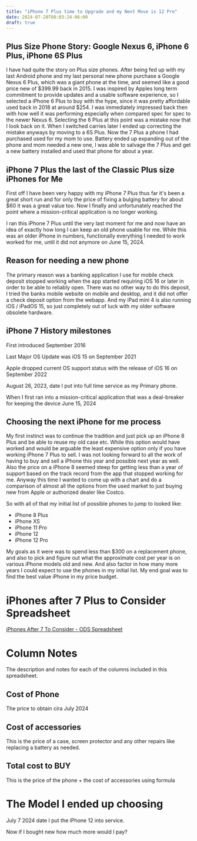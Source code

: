 ```yaml
---
title: "iPhone 7 Plus time to Upgrade and my Next Move is 12 Pro"
date: 2024-07-20T08:03:24-06:00
draft: true
---
```


## Plus Size Phone Story: Google Nexus 6, iPhone 6 Plus, iPhone 6S Plus
I have had quite the story on Plus size phones. After being fed up with my last Android phone and my last personal new phone purchase a Google Nexus 6 Plus, which was a giant phone at the time, and seemed like a good price new of $399.99 back in 2015. I was inspired by Apples long term commitment to provide updates and a usable software experience, so I selected a iPhone 6 Plus to buy with the hype, since it was pretty affordable used back in 2018 at around $254. I was immediately impressed back then with how well it was performing especially when compared spec for spec to the newer Nexus 6. Selecting the 6 Plus at this point was a mistake now that I look back on it. When I switched carries later I ended up correcting the mistake anyways by moving to a 6S Plus. Now the 7 Plus a phone I had purchased used for my mom to use. Battery ended up expanding out of the phone and mom needed a new one, I was able to salvage the 7 Plus and get a new battery installed and used that phone for about a year. 

## iPhone 7 Plus the last of the Classic Plus size iPhones for Me

First off I have been very happy with my iPhone 7 Plus thus far it's been a great short run and for only the price of fixing a bulging battery for about $60 it was a great value too. Now I finally and unfortunately reached the point where a mission-critical application is no longer working.

I ran this iPhone 7 Plus until the very last moment for me and now have an idea of exactly how long I can keep an old phone usable for me. While this was an older iPhone in numbers, functionally everything I needed to work worked for me, until it did not anymore on June 15, 2024.

## Reason for needing a new phone

The primary reason was a banking application I use for mobile check deposit stopped working when the app started requiring iOS 16 or later in order to be able to reliably open. There was no other way to do this deposit, I tried the banks mobile website on mobile and desktop, and it did not offer a check deposit option from the webapp. And my iPad mini 4 is also running iOS / iPadOS 15, so just completely out of luck with my older software obsolete hardware.

## iPhone 7 History milestones 

First introduced September 2016

Last Major OS Update was iOS 15 on September 2021

Apple dropped current OS support status with the release of iOS 16 on September 2022

August 26, 2023, date I put into full time service as my Primary phone.

When I first ran into a mission-critical application that was a deal-breaker for keeping the device June 15, 2024

## Choosing the next iPhone for me process

My first instinct was to continue the tradition and just pick up an iPhone 8 Plus and be able to reuse my old case etc. While this option would have worked and would be arguable the least expensive option only if you have working iPhone 7 Plus to sell. I was not looking forward to all the work of having to buy and sell a iPhone this year and possible next year as well. Also the price on a iPhone 8 seemed steep for getting less than a year of support based on the track record from the app that stopped working for me. Anyway this time I wanted to come up with a chart and do a comparison of almost all the options from the used market to just buying new from Apple or authorized dealer like Costco.

So with all of that my initial list of possible phones to jump to looked like:

- iPhone 8 Plus
- iPhone XS
- iPhone 11 Pro
- iPhone 12
- iPhone 12 Pro

My goals as it were was to spend less than $300 on a replacement phone, and also to pick and figure out what the approximate cost per year is on various iPhone models old and new. And also factor in how many more years I could expect to use the phones in my initial list. My end goal was to find the best value iPhone in my price budget.

# iPhones after 7 Plus to Consider Spreadsheet 
[iPhones After 7 To Consider - ODS Spreadsheet](iPhoneAfter7NextMove.ods)

# Column Notes
The description and notes for each of the columns included in this spreadsheet.

## Cost of Phone
The  price to obtain cira July 2024

## Cost of accessories 
This is the price of a case, screen protector and any other repairs like replacing a battery as needed.

## Total cost to BUY
This is the price of the phone + the cost of accessories using formula 

# The Model I ended up choosing

July 7 2024 date I put the iPhone 12 into service.

Now if I bought new how much more would I pay?